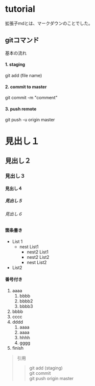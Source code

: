 # tutorial
拡張子mdとは、マークダウンのことでした。
## gitコマンド
基本の流れ
#### 1. staging
git add (file name)
#### 2. commit to master
git commit -m "comment"
#### 3. push remote
git push -u origin master

# 見出し１
## 見出し２
### 見出し３
#### 見出し４
##### 見出し５
###### 見出し６

#### 箇条書き
- List 1
  - nest List1
    - nest2 List1
    - nest2 List2
    - nest List2
- List2

#### 番号付き
1. aaaa  
    1. bbbb  
    1. bbbb2  
    1. bbbb3  
1. bbbb
1. cccc
1. dddd
    1. aaaa
    1. aaaa
    1. hhhh
      1. gggg
1. finish

> 引用  
>> git add (staging)  
>> git commit  
>> git push origin master  
